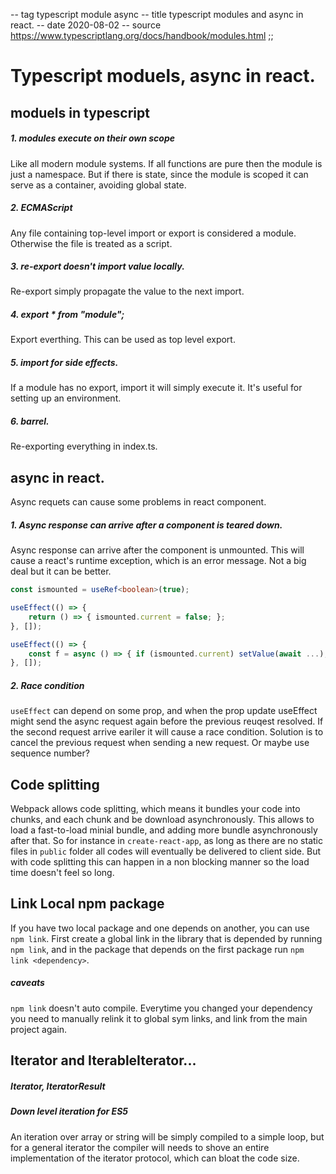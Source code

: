 -- tag typescript module async
-- title typescript modules and async in react.
-- date 2020-08-02
-- source https://www.typescriptlang.org/docs/handbook/modules.html
;;
# Typescript moduels, async in react.

## moduels in typescript

##### 1. modules execute on their own scope
Like all modern module systems. If all functions are pure then the module is just a namespace. But if there is state, since the module is scoped it can serve as a container, avoiding global state.

##### 2. ECMAScript
Any file containing top-level import or export is considered a module. Otherwise the file is treated as a script.

##### 3. re-export doesn't import value locally.
Re-export simply propagate the value to the next import.

##### 4. export * from "module";
Export everthing. This can be used as top level export.

##### 5. import for side effects.
If a module has no export, import it will simply execute it. It's useful for setting up an environment.

##### 6. barrel.
Re-exporting everything in index.ts.

## async in react.
Async requets can cause some problems in react component.

##### 1. Async response can arrive after a component is teared down.
Async response can arrive after the component is unmounted. This will cause a react's runtime exception, which is an error message. Not a big deal but it can be better.
```typescript
const ismounted = useRef<boolean>(true);

useEffect(() => {
    return () => { ismounted.current = false; };
}, []);

useEffect(() => {
    const f = async () => { if (ismounted.current) setValue(await ...); }
}, []);
```

##### 2. Race condition
`useEffect` can depend on some prop, and when the prop update useEffect might send the async request again before the previous reuqest resolved. If the second request arrive eariler it will cause a race condition. Solution is to cancel the previous request when sending a new request. Or maybe use sequence number?

## Code splitting
Webpack allows code splitting, which means it bundles your code into chunks, and each chunk and be download asynchronously. This allows to load a fast-to-load minial bundle, and adding more bundle asynchronously after that. So for instance in `create-react-app`, as long as there are no static files in `public` folder all codes will eventually be delivered to client side. But with code splitting this can happen in a non blocking manner so the load time doesn't feel so long.

## Link Local npm package
If you have two local package and one depends on another, you can use `npm link`. First create a global link in the library that is depended by running `npm link`, and in the package that depends on the first package run `npm link <dependency>`.

##### caveats
`npm link` doesn't auto compile. Everytime you changed your dependency you need to manually relink it to global sym links, and link from the main project again.

## Iterator and IterableIterator...
##### Iterator<T>, IteratorResult<T>


##### Down level iteration for ES5
An iteration over array or string will be simply compiled to a simple loop, but for a general iterator the compiler will needs to shove an entire implementation of the iterator protocol, which can bloat the code size.


